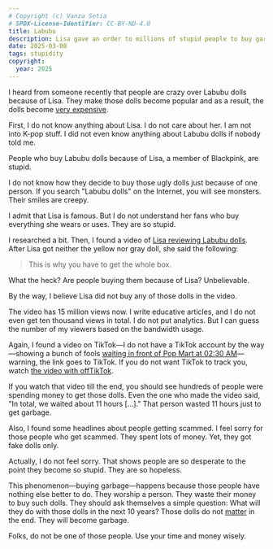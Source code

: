 ```yaml
---
# Copyright (c) Vanza Setia
# SPDX-License-Identifier: CC-BY-ND-4.0
title: Labubu
description: Lisa gave an order to millions of stupid people to buy garbage.
date: 2025-03-08
tags: stupidity
copyright:
  year: 2025
---
```


I heard from someone recently that people are crazy over Labubu dolls because of Lisa. They make those dolls become popular and as a result, the dolls become [very expensive](https://www.popmart.com/us/search/LABUBU).

First, I do not know anything about Lisa. I do not care about her. I am not into K-pop stuff. I did not even know anything about Labubu dolls if nobody told me.

People who buy Labubu dolls because of Lisa, a member of Blackpink, are stupid.

I do not know how they decide to buy those ugly dolls just because of one person. If you search "Labubu dolls" on the Internet, you will see monsters. Their smiles are creepy.

I admit that Lisa is famous. But I do not understand her fans who buy everything she wears or uses. They are so stupid.

I researched a bit. Then, I found a video of [Lisa reviewing Labubu dolls](https://redirect.invidious.io/watch?v=L8bUVgl3Ors). After Lisa got neither the yellow nor gray doll, she said the following:

> This is why you have to get the whole box.

What the heck? Are people buying them because of Lisa? Unbelievable.

By the way, I believe Lisa did not buy any of those dolls in the video.

The video has 15 million views now. I write educative articles, and I do not even get ten thousand views in total. I do not put analytics. But I can guess the number of my viewers based on the bandwidth usage.

Again, I found a video on TikTok—I do not have a TikTok account by the way—showing a bunch of fools [waiting in front of Pop Mart at 02:30 AM](https://www.tiktok.com/@yunovaa/video/7428197441645628690)—warning, the link goes to TikTok. If you do not want TikTok to track you, watch [the video with offTikTok](https://www.offtiktok.com/post/1391).

If you watch that video till the end, you should see hundreds of people were spending money to get those dolls. Even the one who made the video said, "In total, we waited about 11 hours […]." That person wasted 11 hours just to get garbage.

Also, I found some headlines about people getting scammed. I feel sorry for those people who get scammed. They spent lots of money. Yet, they got fake dolls only.

Actually, I do not feel sorry. That shows people are so desperate to the point they become so stupid. They are so hopeless.

This phenomenon—buying garbage—happens because those people have nothing else better to do. They worship a person. They waste their money to buy such dolls. They should ask themselves a simple question: What will they do with those dolls in the next 10 years? Those dolls do not [matter](/blog/matter/) in the end. They will become garbage.

Folks, do not be one of those people. Use your time and money wisely.
